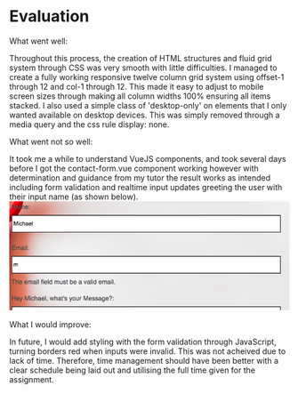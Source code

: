 # Evaluation

What went well:

Throughout this process, the creation of HTML structures and fluid grid system through CSS was very smooth with little difficulties. I managed to create a fully working responsive twelve column grid system using offset-1 through 12 and col-1 through 12. This made it easy to adjust to mobile screen sizes through making all column widths 100% ensuring all items stacked. I also used a simple class of 'desktop-only' on elements that I only wanted available on desktop devices. This was simply removed through a media query and the css rule display: none.

What went not so well:

It took me a while to understand VueJS components, and took several days before I got the contact-form.vue component working however with determination and guidance from my tutor the result works as intended including form validation and realtime input updates greeting the user with their input name (as shown below).
![image](src/images/test_screenshots/validtest.png)

What I would improve:

In future, I would add styling with the form validation through JavaScript, turning borders red when inputs were invalid. This was not acheived due to lack of time. Therefore, time management should have been better with a clear schedule being laid out and utilising the full time given for the assignment.

